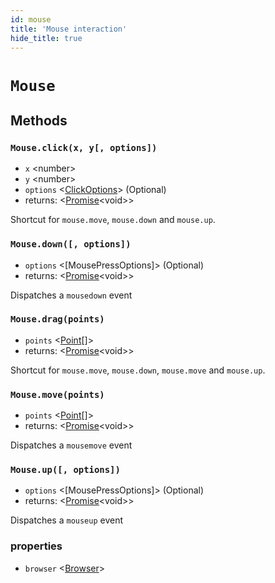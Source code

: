```yaml
---
id: mouse
title: 'Mouse interaction'
hide_title: true
---
```

# `Mouse`

## Methods
### `Mouse.click(x, y[, options])`
* `x` &lt;number&gt;   
* `y` &lt;number&gt;   
* `options` &lt;[ClickOptions]&gt;  (Optional) 
* returns: &lt;[Promise]&lt;void&gt;&gt; 

Shortcut for `mouse.move`, `mouse.down` and `mouse.up`.

### `Mouse.down([, options])`
* `options` &lt;[MousePressOptions]&gt;  (Optional) 
* returns: &lt;[Promise]&lt;void&gt;&gt; 

Dispatches a `mousedown` event

### `Mouse.drag(points)`
* `points` &lt;[Point]\[]&gt;   
* returns: &lt;[Promise]&lt;void&gt;&gt; 

Shortcut for `mouse.move`, `mouse.down`, `mouse.move` and `mouse.up`.

### `Mouse.move(points)`
* `points` &lt;[Point]\[]&gt;   
* returns: &lt;[Promise]&lt;void&gt;&gt; 

Dispatches a `mousemove` event

### `Mouse.up([, options])`
* `options` &lt;[MousePressOptions]&gt;  (Optional) 
* returns: &lt;[Promise]&lt;void&gt;&gt; 

Dispatches a `mouseup` event

### properties
* `browser` &lt;[Browser]&gt;       

[ClickOptions]: ../../api/Browser.md#clickoptions
[Promise]: https://developer.mozilla.org/en-US/docs/Web/JavaScript/Reference/Global_Objects/Promise
[Point]: ../..#point
[Browser]: ../../api/Browser.md#browser
